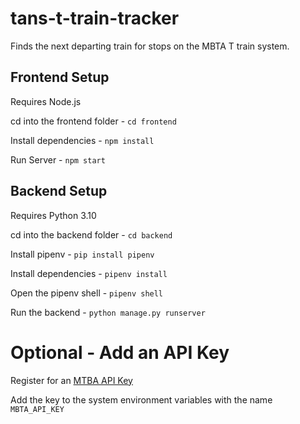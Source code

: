 # tans-t-train-tracker
Finds the next departing train for stops on the MBTA T train system.

## Frontend Setup

Requires Node.js

cd into the frontend folder - `cd frontend`

Install dependencies - `npm install` 

Run Server - `npm start`


## Backend Setup

Requires Python 3.10

cd into the backend folder - `cd backend`

Install pipenv - `pip install pipenv`

Install dependencies - `pipenv install`

Open the pipenv shell - `pipenv shell`

Run the backend - `python manage.py runserver`

# Optional - Add an API Key

Register for an [MTBA API Key](https://api-v3.mbta.com/)

Add the key to the system environment variables with the name `MBTA_API_KEY`